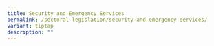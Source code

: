 ```yaml
---
title: Security and Emergency Services
permalink: /sectoral-legislation/security-and-emergency-services/
variant: tiptap
description: ""
---
```

